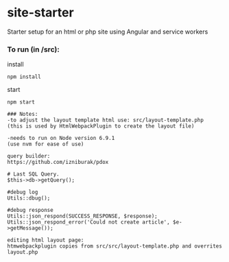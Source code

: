 # site-starter
Starter setup for an html or php site using Angular and service workers

### To run (in /src):
install
```
npm install
```
start
```
npm start

### Notes:
-to adjust the layout template html use: src/layout-template.php
(this is used by HtmlWebpackPlugin to create the layout file)

-needs to run on Node version 6.9.1
(use nvm for ease of use)

query builder:
https://github.com/izniburak/pdox

# Last SQL Query.
$this->db->getQuery(); 

#debug log
Utils::dbug();

#debug response
Utils::json_respond(SUCCESS_RESPONSE, $response);
Utils::json_respond_error('Could not create article', $e->getMessage());

editing html layout page:
htmwebpackplugin copies from src/src/layout-template.php and overrites layout.php
